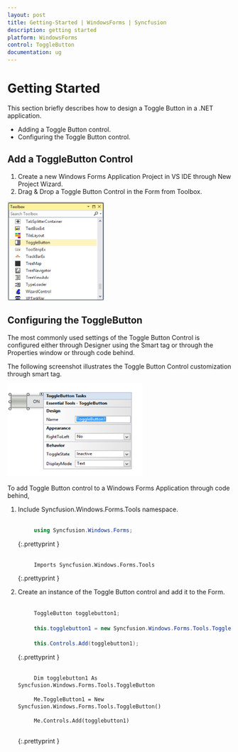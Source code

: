 ```yaml
---
layout: post
title: Getting-Started | WindowsForms | Syncfusion
description: getting started 
platform: WindowsForms
control: ToggleButton 
documentation: ug
---
```


# Getting Started 

This section briefly describes how to design a Toggle Button in a .NET application.

* Adding a Toggle Button control.
* Configuring the Toggle Button control.

## Add a ToggleButton Control

1. Create a new Windows Forms Application Project in VS IDE through New Project Wizard.
2. Drag & Drop a Toggle Button Control in the Form from Toolbox.

![](Getting-Started_images/Getting-Started_img1.png)



## Configuring the ToggleButton

The most commonly used settings of the Toggle Button Control is configured either through Designer using the Smart tag or through the Properties window or through code behind.

The following screenshot illustrates the Toggle Button Control customization through smart tag.

![](Getting-Started_images/Getting-Started_img2.png)



To add Toggle Button control to a Windows Forms Application through code behind,

1. Include Syncfusion.Windows.Forms.Tools namespace.

   ~~~ cs

		using Syncfusion.Windows.Forms;


   ~~~
   {:.prettyprint }
   
   ~~~ vbnet

		Imports Syncfusion.Windows.Forms.Tools

   ~~~
   {:.prettyprint }

2. Create an instance of the Toggle Button control and add it to the Form.

   ~~~ cs

		ToggleButton togglebutton1;

		this.togglebutton1 = new Syncfusion.Windows.Forms.Tools.ToggleButton();

		this.Controls.Add(togglebutton1);

   ~~~
   {:.prettyprint }

   ~~~ vbnet

		Dim togglebutton1 As Syncfusion.Windows.Forms.Tools.ToggleButton

		Me.ToggleButton1 = New Syncfusion.Windows.Forms.Tools.ToggleButton()

		Me.Controls.Add(togglebutton1)


   ~~~
   {:.prettyprint }
